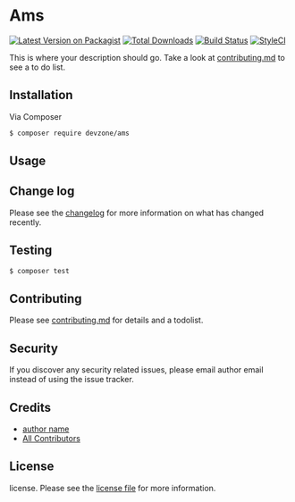 # Ams

[![Latest Version on Packagist][ico-version]][link-packagist]
[![Total Downloads][ico-downloads]][link-downloads]
[![Build Status][ico-travis]][link-travis]
[![StyleCI][ico-styleci]][link-styleci]

This is where your description should go. Take a look at [contributing.md](contributing.md) to see a to do list.

## Installation

Via Composer

``` bash
$ composer require devzone/ams
```

## Usage

## Change log

Please see the [changelog](changelog.md) for more information on what has changed recently.

## Testing

``` bash
$ composer test
```

## Contributing

Please see [contributing.md](contributing.md) for details and a todolist.

## Security

If you discover any security related issues, please email author email instead of using the issue tracker.

## Credits

- [author name][link-author]
- [All Contributors][link-contributors]

## License

license. Please see the [license file](license.md) for more information.

[ico-version]: https://img.shields.io/packagist/v/devzone/ams.svg?style=flat-square
[ico-downloads]: https://img.shields.io/packagist/dt/devzone/ams.svg?style=flat-square
[ico-travis]: https://img.shields.io/travis/devzone/ams/master.svg?style=flat-square
[ico-styleci]: https://styleci.io/repos/12345678/shield

[link-packagist]: https://packagist.org/packages/devzone/ams
[link-downloads]: https://packagist.org/packages/devzone/ams
[link-travis]: https://travis-ci.org/devzone/ams
[link-styleci]: https://styleci.io/repos/12345678
[link-author]: https://github.com/devzone
[link-contributors]: ../../contributors
